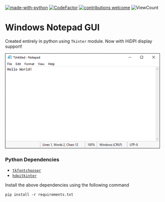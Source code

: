 [![made-with-python](https://img.shields.io/static/v1?label=Made%20with&message=Python&logo=python&labelColor=FFD745&color=3475A7)](https://www.python.org/)
[![CodeFactor](https://www.codefactor.io/repository/github/sourhub226/notepad-clone-python/badge)](https://www.codefactor.io/repository/github/sourhub226/notepad-clone-python)
[![contributions welcome](https://img.shields.io/badge/contributions-welcome-brightgreen.svg?style=flat)](https://github.com/sourhub226/notepad-clone-python/issues)
![ViewCount](https://views.whatilearened.today/views/github/sourhub226/notepad-clone-python.svg)

# Windows Notepad GUI

Created entirely in python using `Tkinter` module.
Now with HiDPI display support!

![Notepad GUI](preview.png)

### Python Dependencies
* [`tkfontchooser`](https://pypi.org/project/tkfontchooser/)
* [`hdpitkinter`](https://pypi.org/project/hdpitkinter/)

Install the above dependencies using the following command

    pip install -r requirements.txt
